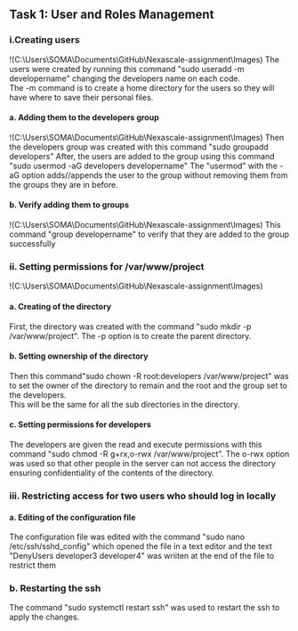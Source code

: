 ## Task 1: User and Roles Management

### i.Creating users
!(C:\Users\SOMA\Documents\GitHub\Nexascale-assignment\Images)
The users were created by running this command "sudo useradd -m developername" changing the developers name on each code.  
The -m command is to create a home directory for the users so they will have where to save their personal files.
#### a. Adding them to the developers group
!(C:\Users\SOMA\Documents\GitHub\Nexascale-assignment\Images)
Then the developers group was created with this command "sudo groupadd developers"
After, the users are added to the group using this command "sudo usermod -aG developers developername"
The "usermod" with the -aG option adds//appends the user to the group without removing them from the groups they are in before.
#### b. Verify adding them to groups
!(C:\Users\SOMA\Documents\GitHub\Nexascale-assignment\Images)
This command "group developername" to verify that they are added to the group successfully

### ii. Setting permissions for /var/www/project
!(C:\Users\SOMA\Documents\GitHub\Nexascale-assignment\Images)
#### a. Creating of the directory
First, the directory was created with the command "sudo mkdir -p /var/www/project". 
The -p option is to create the parent directory.
#### b. Setting ownership of the directory
Then this command"sudo chown -R root:developers /var/www/project" was to set the owner of the directory to remain and the root and the group set to the developers.  
This will be the same for all the sub directories in the directory.
#### c. Setting permissions for developers
The developers are given the read and execute permissions with this command "sudo chmod -R g+rx,o-rwx /var/www/project".
The o-rwx option was used so that other people in the server can not access the directory ensuring confidentiality of the contents of the directory.

### iii. Restricting access for two users who should log in locally
#### a. Editing of the configuration file
The configuration file was edited with the command "sudo nano /etc/ssh/sshd_config" which opened the file in a text editor and the text "DenyUsers developer3 developer4" was wriiten at the end of the file to restrict them
### b. Restarting the ssh
The command "sudo systemctl restart ssh" was used to restart the ssh to apply the changes.
